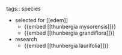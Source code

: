 tags:: species

- selected for [[edem]]
	- {{embed [[thunbergia mysorensis]]}}
	- {{embed [[thunbergia grandiflora]]}}
- research
	- {{embed [[thunbergia laurifolia]]}}